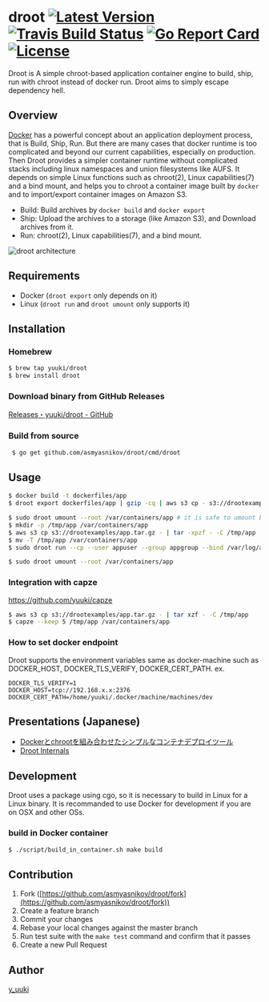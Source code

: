 droot  [![Latest Version](http://img.shields.io/github/release/yuuki/droot.svg?style=flat-square)](https://github.com/asmyasnikov/droot/releases) [![Travis Build Status](https://travis-ci.org/yuuki/droot.svg?branch=master)](https://travis-ci.org/yuuki/droot) [![Go Report Card](https://goreportcard.com/badge/github.com/asmyasnikov/droot)](https://goreportcard.com/report/github.com/asmyasnikov/droot) [![License](http://img.shields.io/:license-mit-blue.svg)](http://doge.mit-license.org)
=====

Droot is A simple chroot-based application container engine to build, ship, run with chroot instead of docker run. Droot aims to simply escape dependency hell.

## Overview

[Docker](https://www.docker.com) has a powerful concept about an application deployment process, that is Build, Ship, Run. But there are many cases that docker runtime is too complicated and beyond our current capabilities, especially on production. Then Droot provides a simpler container runtime without complicated stacks including linux namespaces and union filesystems like AUFS. It depends on simple Linux functions such as chroot(2), Linux capabilities(7) and a bind mount, and helps you to chroot a container image built by `docker` and to import/export container images on Amazon S3.

- Build: Build archives by `docker build` and `docker export`
- Ship: Upload the archives to a storage (like Amazon S3), and Download archives from it.
- Run: chroot(2), Linux capabilities(7), and a bind mount.

![droot architecture](documentation/images/architecture.png)

## Requirements

- Docker (`droot export` only depends on it)
- Linux (`droot run` and `droot umount` only supports it)

## Installation

### Homebrew
```bash
$ brew tap yuuki/droot
$ brew install droot
```

### Download binary from GitHub Releases
[Releases・yuuki/droot - GitHub](https://github.com/asmyasnikov/droot/releases)

### Build from source
```bash
 $ go get github.com/asmyasnikov/droot/cmd/droot
```

## Usage

```bash
$ docker build -t dockerfiles/app
$ droot export dockerfiles/app | gzip -cq | aws s3 cp - s3://drootexamples/app.tar.gz
```

```bash
$ sudo droot umount --root /var/containers/app # it is safe to umount before run if you use `--bind` option
$ mkdir -p /tmp/app /var/containers/app
$ aws s3 cp s3://drootexamples/app.tar.gz - | tar -xpzf - -C /tmp/app
$ mv -T /tmp/app /var/containers/app
$ sudo droot run --cp --user appuser --group appgroup --bind /var/log/app --root /var/containers/app -- command
```

```bash
$ sudo droot umount --root /var/containers/app
```

### Integration with capze

https://github.com/yuuki/capze

```bash
$ aws s3 cp s3://drootexamples/app.tar.gz - | tar xzf - -C /tmp/app
$ capze --keep 5 /tmp/app /var/containers/app
```

### How to set docker endpoint

Droot supports the environment variables same as docker-machine such as DOCKER_HOST, DOCKER_TLS_VERIFY, DOCKER_CERT_PATH.
ex.
```
DOCKER_TLS_VERIFY=1
DOCKER_HOST=tcp://192.168.x.x:2376
DOCKER_CERT_PATH=/home/yuuki/.docker/machine/machines/dev
```

## Presentations (Japanese)

- [Dockerとchrootを組み合わせたシンプルなコンテナデプロイツール](http://blog.yuuk.io/entry/droot)
- [Droot Internals](https://speakerdeck.com/yuukit/droot-internals)

## Development

Droot uses a package using cgo, so it is necessary to build in Linux for a Linux binary.
It is recommanded to use Docker for development if you are on OSX and other OSs.

### build in Docker container

```bash
$ ./script/build_in_container.sh make build
```

## Contribution

1. Fork ([https://github.com/asmyasnikov/droot/fork](https://github.com/asmyasnikov/droot/fork))
1. Create a feature branch
1. Commit your changes
1. Rebase your local changes against the master branch
1. Run test suite with the `make test` command and confirm that it passes
1. Create a new Pull Request

## Author

[y_uuki](https://github.com/yuuki)
